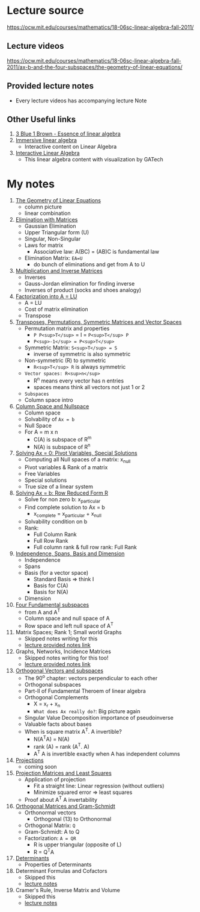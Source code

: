 # Lecture source

https://ocw.mit.edu/courses/mathematics/18-06sc-linear-algebra-fall-2011/

## Lecture videos

https://ocw.mit.edu/courses/mathematics/18-06sc-linear-algebra-fall-2011/ax-b-and-the-four-subspaces/the-geometry-of-linear-equations/

## Provided lecture notes

- Every lecture videos has accompanying lecture Note

## Other Useful links

1. [3 Blue 1 Brown - Essence of linear algebra](https://www.youtube.com/watch?v=kjBOesZCoqc&list=PL0-GT3co4r2y2YErbmuJw2L5tW4Ew2O5B)
2. [Immersive linear algebra](http://immersivemath.com/ila/tableofcontents.html)
   - Interactive content on Linear Algebra
3. [Interactive Linear Algebra](https://textbooks.math.gatech.edu/ila/index2.html)
   - This linear algebra content with visualization by GATech

# My notes

1. [The Geometry of Linear Equations](1/README.md)
   - column picture
   - linear combination
2. [Elimination with Matrices](2/README.md)
   - Gaussian Elimination
   - Upper Triangular form (U)
   - Singular, Non-Singular
   - Laws for matrix
     - Associative law: A(BC) = (AB)C is fundamental law
   - Elimination Matrix: `EA=U`
     - do bunch of eliminations and get from A to U
3. [Multiplication and Inverse Matrices](3/README.md)
   - Inverses
   - Gauss-Jordan elimination for finding inverse
   - Inverses of product (socks and shoes analogy)
4. [Factorization into A = LU](4/README.md)
   - A = LU
   - Cost of matrix elimination
   - Transpose
5. [Transposes, Permutations, Symmetric Matrices and Vector Spaces](5/README.md)
   - Permutation matrix and properties
     - `P P<sup>T</sup>` = I = `P<sup>T</sup> P`
     - `P<sup>-1</sup> = P<sup>T</sup>`
   - Symmetric Matrix: `S<sup>T</sup> = S`
     - inverse of symmetric is also symmetric
   - Non-symmetric (R) to symmetric
     - `R<sup>T</sup> R` is always symmetric
   - `Vector spaces: R<sup>n</sup>`
     - R<sup>n</sup> means every vector has n entries
     - spaces means think all vectors not just 1 or 2
   - `Subspaces`
   - Column space intro
6. [Column Space and Nullspace](6/README.md)
   - Column space
   - Solvability of `Ax = b`
   - Null Space
   - For A = m x n
     - C(A) is subspace of R<sup>m</sup>
     - N(A) is subspace of R<sup>n</sup>
7. [Solving Ax = 0: Pivot Variables, Special Solutions](7/README.md)
   - Computing all Null spaces of a matrix: x<sub>null</sub>
   - Pivot variables & Rank of a matrix
   - Free Variables
   - Special solutions
   - True size of a linear system
8. [Solving Ax = b: Row Reduced Form R](8/README.md)
   - Solve for non zero b: x<sub>particular</sub>
   - Find complete solution to Ax = b
     - x<sub>complete</sub> = x<sub>particular</sub> + x<sub>null</sub>
   - Solvability condition on b
   - Rank:
     - Full Column Rank
     - Full Row Rank
     - Full column rank & full row rank: Full Rank
9. [Independence, Spans, Basis and Dimension](9/README.md)
   - Independence
   - Spans
   - Basis (for a vector space)
     - Standard Basis => think I
     - Basis for C(A)
     - Basis for N(A)
   - Dimension
10. [Four Fundamental subspaces](10/README.md)
    - from A and A<sup>T</sup>
    - Column space and null space of A
    - Row space and left null space of A<sup>T</sup>
11. Matrix Spaces; Rank 1; Small world Graphs
    - Skipped notes writing for this
    - [lecture provided notes link](https://ocw.mit.edu/courses/mathematics/18-06sc-linear-algebra-fall-2011/ax-b-and-the-four-subspaces/matrix-spaces-rank-1-small-world-graphs/MIT18_06SCF11_Ses1.11sum.pdf)
12. Graphs, Networks, Incidence Matrices
    - Skipped notes writing for this too!
    - [lecture provided notes link](https://ocw.mit.edu/courses/mathematics/18-06sc-linear-algebra-fall-2011/ax-b-and-the-four-subspaces/graphs-networks-incidence-matrices/MIT18_06SCF11_Ses1.12sum.pdf)
13. [Orthogonal Vectors and subspaces](13/README.md)
    - The 90<sup>o</sup> chapter: vectors perpendicular to each other
    - Orthogonal subspaces
    - Part-II of Fundamental Theroem of linear algebra
    - Orthogonal Complements
      - X = x<sub>r</sub> + x<sub>n</sub>
      - `What does Ax really do?`: Big picture again
    - Singular Value Decomposition importance of pseudoinverse
    - Valuable facts about bases
    - When is square matrix A<sup>T</sup>. A invertible?
      - N(A<sup>T</sup>A) = N(A)
      - rank (A) = rank (A<sup>T</sup>. A)
      - A<sup>T</sup> A is invertible exactly when A has independent columns
14. [Projections](14/README.md)
    - coming soon
15. [Projection Matrices and Least Squares](15/README.md)
    - Application of projection
      - Fit a straight line: Linear regression (without outliers)
      - Minimize squared error => least squares
    - Proof about A<sup>T</sup> A invertability
16. [Orthogonal Matrices and Gram-Schmidt](16/README.md)
    - Orthonormal vectors
      - Orthogonal (13) to Orthonormal
    - Orthogonal Matrix: `Q`
    - Gram-Schmidt: A to Q
    - Factorization: `A = QR`
      - R is upper triangular (opposite of L)
      - R = Q<sup>T</sup>A
17. [Determinants](17/README.md)
    - Properties of Determinants
18. Determinant Formulas and Cofactors
    - Skipped this
    - [lecture notes](https://ocw.mit.edu/courses/mathematics/18-06sc-linear-algebra-fall-2011/least-squares-determinants-and-eigenvalues/determinant-formulas-and-cofactors/)
19. Cramer's Rule, Inverse Matrix and Volume
    - Skipped this
    - [lecture notes](https://ocw.mit.edu/courses/mathematics/18-06sc-linear-algebra-fall-2011/least-squares-determinants-and-eigenvalues/cramers-rule-inverse-matrix-and-volume/)

